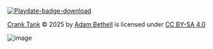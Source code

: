 
[![Playdate-badge-download](https://github.com/user-attachments/assets/085a2415-450f-4496-b652-aef4ac434751)](https://adambethell.itch.io/crank-tank)

[Crank Tank](https://github.com/adam-bethell/CrankTank) © 2025 by [Adam Bethell](https://adambethell.itch.io/) is licensed under [CC BY-SA 4.0](https://creativecommons.org/licenses/by-sa/4.0/?ref=chooser-v1) 

![image](https://github.com/user-attachments/assets/7764874c-ef04-4da1-ad04-4cd58a0e15b7)


